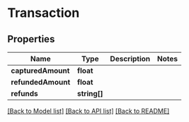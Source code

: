 # Transaction

## Properties
Name | Type | Description | Notes
------------ | ------------- | ------------- | -------------
**capturedAmount** | **float** |  | 
**refundedAmount** | **float** |  | 
**refunds** | **string[]** |  | 

[[Back to Model list]](../README.md#documentation-for-models) [[Back to API list]](../README.md#documentation-for-api-endpoints) [[Back to README]](../README.md)


